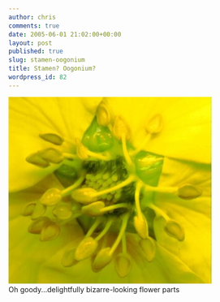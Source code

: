 ```yaml
---
author: chris
comments: true
date: 2005-06-01 21:02:00+00:00
layout: post
published: true
slug: stamen-oogonium
title: Stamen? Oogonium?
wordpress_id: 82
---
```


[![](/static/img/Scan193_May_31_2005.jpg)](/static/img/Scan193_May_31_2005.jpg)  
Oh goody...delightfully bizarre-looking flower parts
